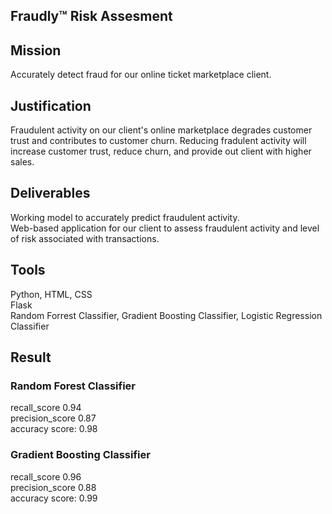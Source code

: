 
## Fraudly:tm: Risk Assesment

## Mission

Accurately detect fraud for our online ticket marketplace client.

## Justification

Fraudulent activity on our client's online marketplace degrades customer trust and contributes to customer churn. Reducing fradulent activity will increase customer trust, reduce churn, and provide out client with higher sales.

## Deliverables

Working model to accurately predict fraudulent activity.<br>
Web-based application for our client to assess fraudulent activity and level of risk associated with transactions.

## Tools
Python, HTML, CSS<br>
Flask<br>
Random Forrest Classifier, Gradient Boosting Classifier, Logistic Regression Classifier 

## Result
### Random Forest Classifier 
recall_score 0.94<br>
precision_score 0.87<br>
accuracy score: 0.98<br>
   
### Gradient Boosting Classifier
recall_score 0.96<br>
precision_score 0.88<br>
accuracy score: 0.99
   
